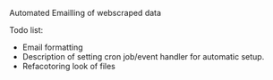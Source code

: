 Automated Emailling of webscraped data

Todo list:

* Email formatting
* Description of setting cron job/event handler for automatic setup.  
* Refacotoring look of files

